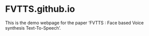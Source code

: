 # FVTTS.github.io

This is the demo webpage for the paper ‘FVTTS : Face based Voice synthesis Text-To-Speech’.




